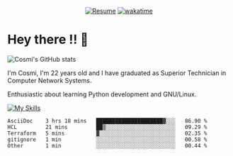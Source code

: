 
<div align="center">

[![Resume](https://img.shields.io/badge/Website-Porfolio-blue)](http://cnicolau.com) 
[![wakatime](https://wakatime.com/badge/user/5e7e21d4-152f-41d6-bf86-d6c288282185.svg)](https://wakatime.com/@5e7e21d4-152f-41d6-bf86-d6c288282185)

</div>

# Hey there !! :wave:

![Cosmi's GitHub stats](https://github-readme-stats.vercel.app/api?username=cosmi310599&show_icons=true&theme=apprentice)

I'm Cosmi, I'm 22 years old and I have graduated as Superior Technician in Computer Network Systems.

Enthusiastic about learning Python development and GNU/Linux.


[![My Skills](https://skillicons.dev/icons?i=ansible,aws,bash,linux,vim,docker,vscode,postgres,py,powershell,wordpress,git,gitlab,stackoverflow,html)](https://skillicons.dev)


<!--START_SECTION:waka-->

```text
AsciiDoc    3 hrs 18 mins   █████████████████████▓░░░   86.90 %
HCL         21 mins         ██▒░░░░░░░░░░░░░░░░░░░░░░   09.29 %
Terraform   5 mins          ▓░░░░░░░░░░░░░░░░░░░░░░░░   02.35 %
gitignore   1 min           ░░░░░░░░░░░░░░░░░░░░░░░░░   00.58 %
Other       1 min           ░░░░░░░░░░░░░░░░░░░░░░░░░   00.44 %
```

<!--END_SECTION:waka--> 



